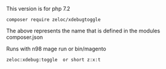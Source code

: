 
This version is for php 7.2
```
composer require zeloc/xdebugtoggle
```
The above represents the name that is defined in the modules composer.json

Runs with n98 mage run or bin/magento
```
zeloc:xdebug:toggle  or short z:x:t

```

```
